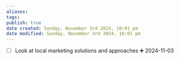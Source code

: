 ```yaml
---
aliases: 
tags: 
publish: true
date created: Sunday, November 3rd 2024, 10:01 pm
date modified: Sunday, November 3rd 2024, 10:01 pm
---
```


- [ ] Look at local marketing solutions and approaches ➕ 2024-11-03
